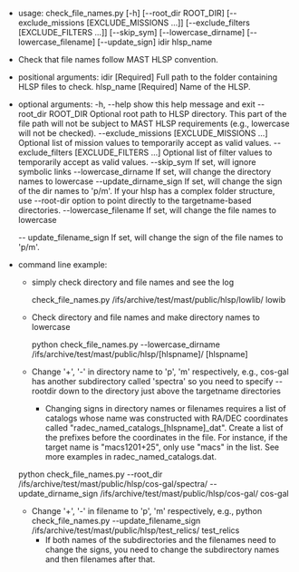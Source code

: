 - usage: check_file_names.py [-h] [--root_dir ROOT_DIR] [--exclude_missions [EXCLUDE_MISSIONS ...]] [--exclude_filters [EXCLUDE_FILTERS ...]]
                           [--skip_sym] [--lowercase_dirname] [--lowercase_filename] [--update_sign]
                           idir hlsp_name

- Check that file names follow MAST HLSP convention.

- positional arguments:
  idir                  [Required] Full path to the folder containing HLSP files to check.
  hlsp_name             [Required] Name of the HLSP.

- optional arguments:
  -h, --help            show this help message and exit
  --root_dir ROOT_DIR   Optional root path to HLSP directory. This part of the file path will not be subject to MAST HLSP requirements
                        (e.g., lowercase will not be checked).
  --exclude_missions [EXCLUDE_MISSIONS ...]
                        Optional list of mission values to temporarily accept as valid values.
  --exclude_filters [EXCLUDE_FILTERS ...]
                        Optional list of filter values to temporarily accept as valid values.
  --skip_sym            If set, will ignore symbolic links
  --lowercase_dirname   If set, will change the directory names to lowercase
  --update_dirname_sign
                        If set, will change the sign of the dir names to 'p/m'. If your hlsp has a complex folder structure, use --root-dir option to point directly to the targetname-based directories.
  --lowercase_filename     If set, will change the file names to lowercase

  -- update_filename_sign
                        If set, will change the sign of the file names to 'p/m'.
 


- command line example:

  - simply check directory and file names and see the log

    check_file_names.py /ifs/archive/test/mast/public/hlsp/lowlib/ lowib

  - Check directory and file names and make directory names to lowercase

    python check_file_names.py --lowercase_dirname  /ifs/archive/test/mast/public/hlsp/\[hlspname\]/ \[hlspname\]

  - Change '+', '-' in directory name to 'p', 'm' respectively, e.g., cos-gal has another subdirectory called 'spectra' so you need to specify --rootdir down to the directory just above the targetname directories 
    - Changing signs in directory names or filenames requires a list of catalogs whose name was constructed with RA/DEC coordinates called "radec_named_catalogs_\[hlspname\]_dat". Create a list of the prefixes before the coordinates in the file. For instance, if the target name is "macs1201+25", only use "macs" in the list. See more examples in radec_named_catalogs.dat. 


  python check_file_names.py --root_dir /ifs/archive/test/mast/public/hlsp/cos-gal/spectra/ --update_dirname_sign /ifs/archive/test/mast/public/hlsp/cos-gal/ cos-gal

  - Change '+', '-' in filename to 'p', 'm' respectively, e.g.,
    python check_file_names.py --update_filename_sign /ifs/archive/test/mast/public/hlsp/test_relics/ test_relics
    - If both names of the subdirectories and the filenames need to change the signs, you need to change the subdirectory names and then filenames after that.
